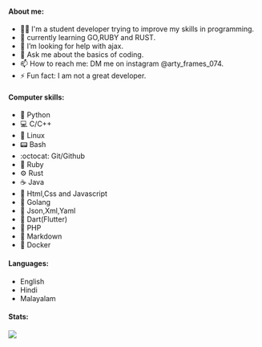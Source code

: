 

#### About me:
-  :man_technologist: I'm a student developer trying to improve my skills in programming.
- :book: currently learning GO,RUBY and RUST.
- 🤔 I’m looking for help with ajax.
- 💬 Ask me about the basics of coding.
- 📫 How to reach me: DM me on instagram @arty_frames_074.
- ⚡ Fun fact: I am not a great developer.

#### Computer skills:
- :snake: Python
- :computer: C/C++
- :penguin: Linux
- :pager: Bash
- :octocat: Git/Github
- :gem: Ruby
- :gear: Rust
- :coffee: Java
- :signal_strength: Html,Css and Javascript
- :hamster: Golang
- :page_with_curl: Json,Xml,Yaml
- :dart: Dart(Flutter)
- :floppy_disk: PHP
- :page_facing_up: Markdown
- :whale: Docker

#### Languages:
- English
- Hindi
- Malayalam

#### Stats:
<img align="center" src="https://github-readme-stats.vercel.app/api/pin Login-validation,Airline-reservation-system,Financial-calculator,Login-Form,Angle-calculator ,Temperature-converter,Calculator,Physics-calculator,Report-Card-Generator,Login-Page,Refractive-index-Table,Arithmetic-progression-calculator,Banking-System,BMI-calculator,commandline-assistant,Palindrome-checker,random_number_generator,useless_button_app/?username=Adityan-compile&theme=dark" />
